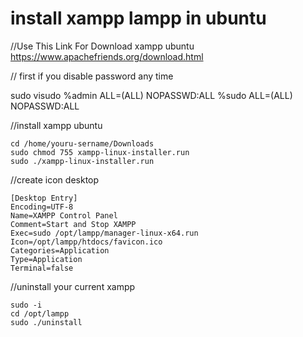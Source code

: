 # install xampp lampp in ubuntu

//Use This Link For Download xampp ubuntu
https://www.apachefriends.org/download.html


// first if you disable password any time

sudo visudo
	%admin	ALL=(ALL) NOPASSWD:ALL
	%sudo	ALL=(ALL) NOPASSWD:ALL
	


//install xampp ubuntu

	cd /home/youru-sername/Downloads
	sudo chmod 755 xampp-linux-installer.run
	sudo ./xampp-linux-installer.run


//create icon desktop

	[Desktop Entry]
	Encoding=UTF-8
	Name=XAMPP Control Panel
	Comment=Start and Stop XAMPP
	Exec=sudo /opt/lampp/manager-linux-x64.run
	Icon=/opt/lampp/htdocs/favicon.ico
	Categories=Application
	Type=Application
	Terminal=false


//uninstall your current xampp 

	sudo -i
	cd /opt/lampp
	sudo ./uninstall

